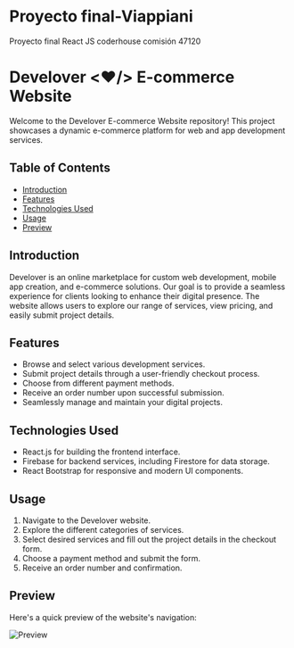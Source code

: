 # Proyecto final-Viappiani
Proyecto final React JS coderhouse comisión 47120

# Develover <❤️/> E-commerce Website
Welcome to the Develover E-commerce Website repository! This project showcases a dynamic e-commerce platform for web and app development services.

## Table of Contents

- [Introduction](#introduction)
- [Features](#features)
- [Technologies Used](#technologies-used)
- [Usage](#usage)
- [Preview](#preview)

## Introduction
Develover is an online marketplace for custom web development, mobile app creation, and e-commerce solutions. Our goal is to provide a seamless experience for clients looking to enhance their digital presence. The website allows users to explore our range of services, view pricing, and easily submit project details.

## Features

- Browse and select various development services.
- Submit project details through a user-friendly checkout process.
- Choose from different payment methods.
- Receive an order number upon successful submission.
- Seamlessly manage and maintain your digital projects.

 ## Technologies Used

- React.js for building the frontend interface.
- Firebase for backend services, including Firestore for data storage.
- React Bootstrap for responsive and modern UI components.

 ## Usage

1. Navigate to the Develover website.
2. Explore the different categories of services.
3. Select desired services and fill out the project details in the checkout form.
4. Choose a payment method and submit the form.
5. Receive an order number and confirmation.

   
## Preview

Here's a quick preview of the website's navigation:

![Preview](https://github.com/lucilaviappiani/ProyectoFinal-Viappiani/blob/main/PREVIEW.gif)







